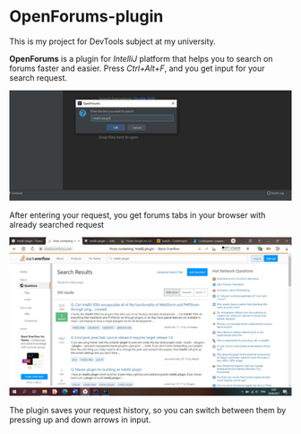 # OpenForums-plugin

This is my project for DevTools subject at my university.

**OpenForums** is a plugin for *IntelliJ* platform that helps you to search on forums faster and easier.
Press *Ctrl+Alt+F*, and you get input for your search request.

![Альтернативный текст](./readme%20pics/pic1.png)

After entering your request, you get forums tabs in your browser with already searched request

![Альтернативный текст](./readme%20pics/pic2.png)

The plugin saves your request history, so you can switch between them by pressing up and down arrows in input.
